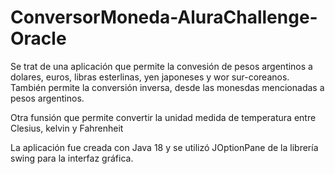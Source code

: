 # ConversorMoneda-AluraChallenge-Oracle

Se trat de una aplicación que permite la convesión de pesos argentinos a dolares, euros, libras esterlinas, yen japoneses y wor sur-coreanos. 
También permite la conversión inversa, desde las monesdas mencionadas a pesos argentinos.

Otra funsión que permite convertir la unidad medida de temperatura entre Clesius, kelvin y Fahrenheit

La aplicación fue creada con Java 18 y se utilizó JOptionPane de la librería swing para la interfaz gráfica.
